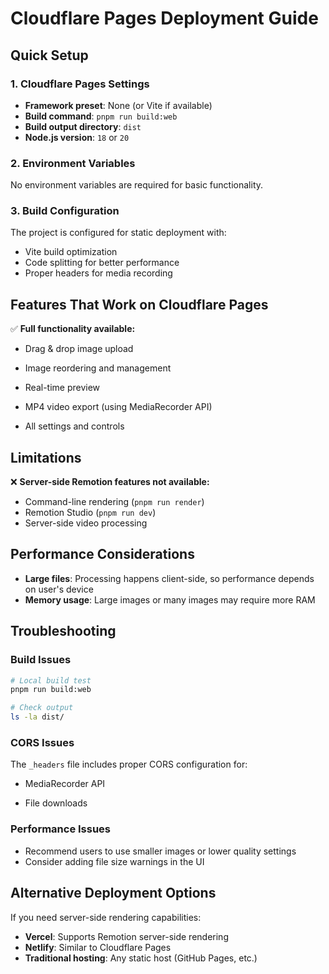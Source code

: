 # Cloudflare Pages Deployment Guide

## Quick Setup

### 1. Cloudflare Pages Settings

- **Framework preset**: None (or Vite if available)
- **Build command**: `pnpm run build:web`
- **Build output directory**: `dist`
- **Node.js version**: `18` or `20`

### 2. Environment Variables

No environment variables are required for basic functionality.

### 3. Build Configuration

The project is configured for static deployment with:

- Vite build optimization
- Code splitting for better performance
- Proper headers for media recording

## Features That Work on Cloudflare Pages

✅ **Full functionality available:**

- Drag & drop image upload
- Image reordering and management
- Real-time preview
- MP4 video export (using MediaRecorder API)

- All settings and controls

## Limitations

❌ **Server-side Remotion features not available:**

- Command-line rendering (`pnpm run render`)
- Remotion Studio (`pnpm run dev`)
- Server-side video processing

## Performance Considerations

- **Large files**: Processing happens client-side, so performance depends on user's device
- **Memory usage**: Large images or many images may require more RAM

## Troubleshooting

### Build Issues

```bash
# Local build test
pnpm run build:web

# Check output
ls -la dist/
```

### CORS Issues

The `_headers` file includes proper CORS configuration for:

- MediaRecorder API

- File downloads

### Performance Issues

- Recommend users to use smaller images or lower quality settings
- Consider adding file size warnings in the UI

## Alternative Deployment Options

If you need server-side rendering capabilities:

- **Vercel**: Supports Remotion server-side rendering
- **Netlify**: Similar to Cloudflare Pages
- **Traditional hosting**: Any static host (GitHub Pages, etc.)
